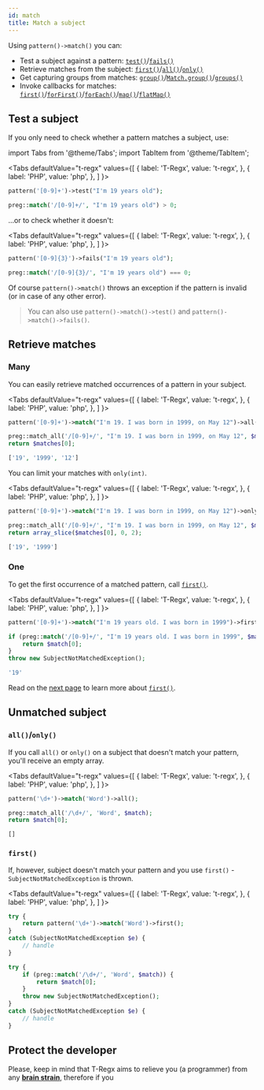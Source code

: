 ```yaml
---
id: match
title: Match a subject
---
```


Using `pattern()->match()` you can:
 - Test a subject against a pattern: [`test()`](#test-a-subject)/[`fails()`](#test-a-subject)
 - Retrieve matches from the subject: [`first()`](#one)/[`all()`](#many)/[`only()`](#many)
 - Get capturing groups from matches: [`group()`](match-details.md)/[`Match.group()`](match-details.md)/[`groups()`](match-details.md)
 - Invoke callbacks for matches: [`first()`](match-first.md#use-first-with-callback)/[`forFirst()`](match-for-first.md)/[`forEach()`](match-for-each.md)/[`map()`](match-map.md)/[`flatMap()`](match-flat-map.md)

## Test a subject

If you only need to check whether a pattern matches a subject, use:

import Tabs from '@theme/Tabs';
import TabItem from '@theme/TabItem';

<Tabs
  defaultValue="t-regx"
  values={[
    { label: 'T-Regx', value: 't-regx', },
    { label: 'PHP', value: 'php', },
  ]
}>
<TabItem value="t-regx">

```php
pattern('[0-9]+')->test("I'm 19 years old");
```

</TabItem>
<TabItem value="php">

```php
preg::match('/[0-9]+/', "I'm 19 years old") > 0;
```

</TabItem>
</Tabs>

...or to check whether it doesn't:

<Tabs
  defaultValue="t-regx"
  values={[
    { label: 'T-Regx', value: 't-regx', },
    { label: 'PHP', value: 'php', },
  ]
}>
<TabItem value="t-regx">

```php
pattern('[0-9]{3}')->fails("I'm 19 years old");
```

</TabItem>
<TabItem value="php">

```php
preg::match('/[0-9]{3}/', "I'm 19 years old") === 0;
```

</TabItem>
</Tabs>


Of course `pattern()->match()` throws an exception if the pattern is invalid (or in case of any other error).

> You can also use `pattern()->match()->test()` and `pattern()->match()->fails()`.

## Retrieve matches

### Many

You can easily retrieve matched occurrences of a pattern in your subject.

<Tabs
  defaultValue="t-regx"
  values={[
    { label: 'T-Regx', value: 't-regx', },
    { label: 'PHP', value: 'php', },
  ]
}>
<TabItem value="t-regx">

```php
pattern('[0-9]+')->match("I'm 19. I was born in 1999, on May 12")->all();
```

</TabItem>
<TabItem value="php">

```php
preg::match_all('/[0-9]+/', "I'm 19. I was born in 1999, on May 12", $matches);
return $matches[0];
```

</TabItem>
</Tabs>

<!--Result-Value-->
```php
['19', '1999', '12']
```

You can limit your matches with `only(int)`.

<Tabs
  defaultValue="t-regx"
  values={[
    { label: 'T-Regx', value: 't-regx', },
    { label: 'PHP', value: 'php', },
  ]
}>
<TabItem value="t-regx">

```php
pattern('[0-9]+')->match("I'm 19. I was born in 1999, on May 12")->only(2);
```

</TabItem>
<TabItem value="php">

```php
preg::match_all('/[0-9]+/', "I'm 19. I was born in 1999, on May 12", $matches);
return array_slice($matches[0], 0, 2);
```

</TabItem>
</Tabs>

<!--Result-Value-->

```php
['19', '1999']
```

### One

To get the first occurrence of a matched pattern, call [`first()`](match-first.md).

<Tabs
  defaultValue="t-regx"
  values={[
    { label: 'T-Regx', value: 't-regx', },
    { label: 'PHP', value: 'php', },
  ]
}>
<TabItem value="t-regx">

```php
pattern('[0-9]+')->match("I'm 19 years old. I was born in 1999")->first();
```

</TabItem>
<TabItem value="php">

```php
if (preg::match('/[0-9]+/', "I'm 19 years old. I was born in 1999", $match)) {
    return $match[0];
}
throw new SubjectNotMatchedException();
```

</TabItem>
</Tabs>

<!--Result-Value-->
```php
'19'
```

Read on the [next page](match-first.md) to learn more about [`first()`](match-first.md).

## Unmatched subject

### `all()`/`only()`

If you call `all()` or `only()` on a subject that doesn't match your pattern, you'll receive an empty array.

<Tabs
  defaultValue="t-regx"
  values={[
    { label: 'T-Regx', value: 't-regx', },
    { label: 'PHP', value: 'php', },
  ]
}>
<TabItem value="t-regx">

```php
pattern('\d+')->match('Word')->all();
```

</TabItem>
<TabItem value="php">

```php
preg::match_all('/\d+/', 'Word', $match);
return $match[0];
```

</TabItem>
</Tabs>

<!--Result-Value-->
```php
[]
```

### `first()`

If, however, subject doesn't match your pattern and you use `first()` - `SubjectNotMatchedException` is thrown.

<Tabs
  defaultValue="t-regx"
  values={[
    { label: 'T-Regx', value: 't-regx', },
    { label: 'PHP', value: 'php', },
  ]
}>
<TabItem value="t-regx">

```php
try {
    return pattern('\d+')->match('Word')->first();
}
catch (SubjectNotMatchedException $e) {
    // handle
}
```

</TabItem>
<TabItem value="php">

```php
try {
    if (preg::match('/\d+/', 'Word', $match)) {
        return $match[0];
    }
    throw new SubjectNotMatchedException();
}
catch (SubjectNotMatchedException $e) {
    // handle
}
```

</TabItem>
</Tabs>


## Protect the developer

Please, keep in mind that T-Regx aims to relieve you (a programmer) from any [**brain strain**](overview.md#brain-strain),
therefore if you 

